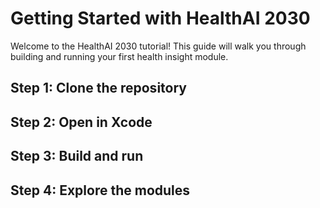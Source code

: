 # Getting Started with HealthAI 2030

Welcome to the HealthAI 2030 tutorial! This guide will walk you through building and running your first health insight module.

## Step 1: Clone the repository

## Step 2: Open in Xcode

## Step 3: Build and run

## Step 4: Explore the modules
